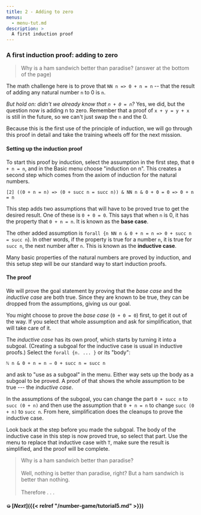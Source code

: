 ```yaml
---
title: 2 - Adding to zero
menus:
  - menu-tut.md
description: >
  A first induction proof
---
```


### A first induction proof: adding to zero

> Why is a ham sandwich better than paradise?  (answer at the
> bottom of the page)

The math challenge here is to prove that `NN n => 0 + n = n` -- that
the result of adding any natural number `n` to 0 is `n`. 

*But hold on: didn't we already know that `n + 0 = n`?* Yes,
we did, but the question now is adding n to zero.  Remember that a
proof of `x + y = y + x` is still in the future, so we can't just swap
the `n` and the 0.

Because this is the first use of the principle of induction, we will
go through this proof in detail and take the training wheels off for the
next mission.

#### Setting up the induction proof

To start this proof by induction, select the assumption in the first step,
that `0 + n = n`, and in the Basic menu choose "induction on n".  This
creates a second step which comes from the axiom of induction for the
natural numbers.

`[2] ((0 + n = n) => (0 + succ n = succ n)) & NN n & 0 + 0 = 0 => 0 + n = n`

This step adds two assumptions that will have to be proved true to get
the desired result.  One of these is `0 + 0 = 0`.  This says that when
`n` is 0, it has the property that `0 + n = n`.  It is known as the
**base case**.

The other added assumption is `forall {n NN n & 0 + n = n => 0 + succ
n = succ n`).  In other words, if the property is true for a number
`n`, it is true for `succ n`, the next number after `n`.  This is
known as the **inductive case**.

Many basic properties of the natural numbers are proved by induction,
and this setup step will be our standard way to start induction proofs.

<div class=proof-editor data-exercise="nat/add1"></div>

#### The proof

We will prove the goal statement by proving that the *base case* and
the *inductive case* are both true.  Since they are known to be true,
they can be dropped from the assumptions, giving us our goal.

You might choose to prove the *base case* (`0 + 0 = 0`) first, to get
it out of the way.  If you select that whole assumption and ask for
simplification, that will take care of it.

The *inductive case* has its own proof, which starts by turning it into
a subgoal.  (Creating a subgoal for the inductive case is usual in
inductive proofs.)  Select the `forall {n. ... }` or its "body":

`ℕ n & 0 + n = n ⇒ 0 + succ n = succ n`

and ask to "use as a subgoal" in the menu. Either way sets up the body
as a subgoal to be proved.  A proof of that shows the whole assumption
to be true --- the *inductive case*.

In the assumptions of the subgoal, you can change the part `0 + succ
n` to `succ (0 + n)` and then use the assumption that `0 + n = n`
to change `succ (0 + n)` to `succ n`.  From here, simplification does
the cleanups to prove the inductive case.

Look back at the step before you made the subgoal.  The body of the
inductive case in this step is now proved true, so select that part.
Use the menu to replace that inductive case with `T`, make sure the
result is simplified, and the proof will be complete.

> Why is a ham sandwich better than paradise?<br><br>
> Well, nothing is better than paradise, right?
> But a ham sandwich is better than nothing.<br><br>
> Therefore . . .

#### ➭ [***Next***]({{< relref "/number-game/tutorial5.md" >}})
